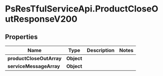 # PsResTfulServiceApi.ProductCloseOutResponseV200

## Properties
Name | Type | Description | Notes
------------ | ------------- | ------------- | -------------
**productCloseOutArray** | **Object** |  | 
**serviceMessageArray** | **Object** |  | 
